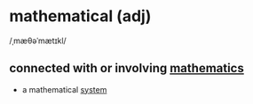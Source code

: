 # mathematical (adj)

/ˌmæθəˈmætɪkl/

## connected with or involving [mathematics](mathematics-n.md#the-study-of-numbers-and-shapes)

- a mathematical [system](system-n.md#an-organized-set-of-ideas-or-theories-or-a-particular-way-of-doing-something-hệ-thống)